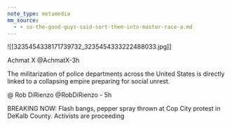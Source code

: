 ```yaml
---
note_type: metamedia
mm_source:
  - - so-the-good-guys-said-sort-them-into-master-race-a.md
---
```


![[3235454338171739732_3235454333222488033.jpg]]

Achmat X @AchmatX-3h

The militarization of police departments
across the United States is directly linked to
a collapsing empire preparing for social
unrest.

@ Rob DiRienzo @RobDiRienzo - 5h

BREAKING NOW: Flash bangs, pepper
spray thrown at Cop City protest in
DeKalb County. Activists are proceeding


